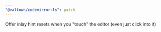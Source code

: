 ```yaml
---
"@valtown/codemirror-ls": patch
---
```


Offer inlay hint resets when you "touch" the editor (even just click into it)
